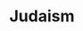 ---
title: Judaism
crosslinks:
- autotldr
- xkcd
- ReformJews
- The_Donald
- AskHistorians
- Israel
- islam
- exjew
- JudaismTooltips
- conspiracy
- funny
- LGBTOpenModmail
- Marvel
- altright
- AMAAggregator
- explainlikeimfive
- todayilearned
- TwoXChromosomes
- newjersey
- announcements
---